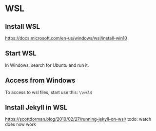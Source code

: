 # WSL

## Install WSL

<https://docs.microsoft.com/en-us/windows/wsl/install-win10>

## Start WSL

In Windows, search for Ubuntu and run it.

## Access from Windows

To access to wsl files, start use this: `\\wsl$`

## Install Jekyll in WSL

<https://scottdorman.blog/2019/02/27/running-jekyll-on-wsl/>
todo: watch does now work
